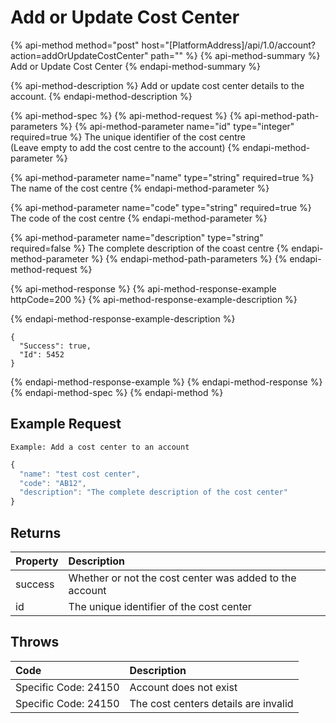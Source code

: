 # Add or Update Cost Center

{% api-method method="post" host="\[PlatformAddress\]/api/1.0/account?action=addOrUpdateCostCenter" path="" %}
{% api-method-summary %}
Add or Update Cost Center
{% endapi-method-summary %}

{% api-method-description %}
Add or update cost center details to the account.
{% endapi-method-description %}

{% api-method-spec %}
{% api-method-request %}
{% api-method-path-parameters %}
{% api-method-parameter name="id" type="integer" required=true %}
The unique identifier of the cost centre  
\(Leave empty to add the cost centre to the account\)
{% endapi-method-parameter %}

{% api-method-parameter name="name" type="string" required=true %}
The name of the cost centre
{% endapi-method-parameter %}

{% api-method-parameter name="code" type="string" required=true %}
The code of the cost centre
{% endapi-method-parameter %}

{% api-method-parameter name="description" type="string" required=false %}
The complete description of the coast centre
{% endapi-method-parameter %}
{% endapi-method-path-parameters %}
{% endapi-method-request %}

{% api-method-response %}
{% api-method-response-example httpCode=200 %}
{% api-method-response-example-description %}

{% endapi-method-response-example-description %}

```text
{
  "Success": true,
  "Id": 5452
}
```
{% endapi-method-response-example %}
{% endapi-method-response %}
{% endapi-method-spec %}
{% endapi-method %}

## Example Request

`Example: Add a cost center to an account`

```javascript
{
  "name": "test cost center",
  "code": "AB12",
  "description": "The complete description of the cost center"
}
```

## Returns

| Property | Description |
| :--- | :--- |
| success | Whether or not the cost center was added to the account |
| id | The unique identifier of the cost center |

## Throws

| Code | Description |
| :--- | :--- |
| Specific Code: 24150 | Account does not exist |
| Specific Code: 24150 | The cost centers details are invalid |

